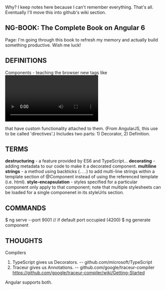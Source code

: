 Why?
I keep notes here because I can't remember everything. That's all. Eventually I'll move this into github's wiki section.


NG-BOOK: The Complete Book on Angular 6
---
Page:
I'm going through this book to refresh my memory and actually build something productive. Wish me luck!

DEFINITIONS
---
Components - teaching the browser new tags like <video> or <form> that have custom functionality attached to them. (From AngularJS, this use to be called 'directives'.) Includes two parts: 1) Decorator, 2) Definition.

TERMS
---
__destructuring__ - a feature provided by ES6 and TypeScript...
__decorating__ - adding metadata to our code to make it a decorated component.
__multiline strings__ - a method using backticks (`...`) to add multi-line strings within a template section of @Component instead of using the referenced template (i.e. html).
__style-encapsulation__ - styles specified for a particular component only apply to that component; note that multiple stylesheets can be loaded for a single componenet in its styleUrls section.

COMMANDS
---
$ ng serve --port 9001  // if default port occupied (4200)
$ ng generate component <comp-name>


THOUGHTS
---
Compilers
1. TypeScript gives us Decorators. -- github.com/microsoft/TypeScript
2. Traceur gives us Annotations. -- github.com/google/traceur-compiler
https://github.com/google/traceur-compiler/wiki/Getting-Started

Angular supports both.